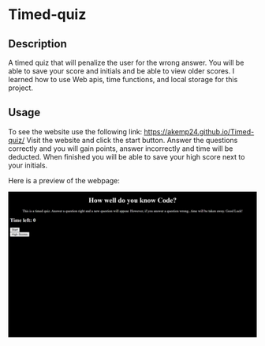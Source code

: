 # Timed-quiz

## Description

A timed quiz that will penalize the user for the wrong answer. You will be able to save your score and initials and be able to view older scores. I learned how to use Web apis, time functions, and local storage for this project. 


## Usage
To see the website use the following link: https://akemp24.github.io/Timed-quiz/
Visit the website and click the start button. Answer the questions correctly and you will gain points, answer incorrectly and time will be deducted. When finished you will be able to save
your high score next to your initials. 

Here is a preview of the webpage:

![timed-quiz](/assets/akemp24.github.io_Timed-quiz_.png)

